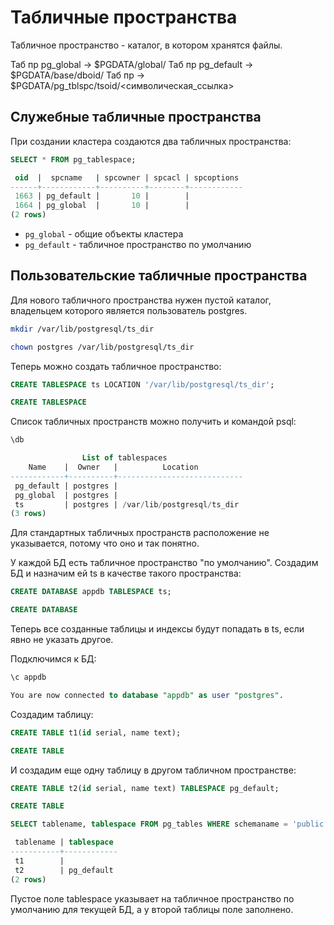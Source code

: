 # Табличные пространства

Табличное пространство - каталог, в котором хранятся файлы.

Таб пр pg_global -> $PGDATA/global/
Таб пр pg_default -> $PGDATA/base/dboid/
Таб пр -> $PGDATA/pg_tblspc/tsoid/<символическая_ссылка>


## Служебные табличные пространства

При создании кластера создаются два табличных пространства:

```sql
SELECT * FROM pg_tablespace;

 oid  |  spcname   | spcowner | spcacl | spcoptions 
------+------------+----------+--------+------------
 1663 | pg_default |       10 |        |
 1664 | pg_global  |       10 |        |
(2 rows)
```

- `pg_global` - общие объекты кластера
- `pg_default` - табличное пространство по умолчанию


## Пользовательские табличные пространства

Для нового табличного пространства нужен пустой каталог, владельцем которого является пользователь postgres.

```bash
mkdir /var/lib/postgresql/ts_dir
```

```bash
chown postgres /var/lib/postgresql/ts_dir
```

Теперь можно создать табличное пространство:

```sql
CREATE TABLESPACE ts LOCATION '/var/lib/postgresql/ts_dir';

CREATE TABLESPACE
```

Список табличных пространств можно получить и командой psql:

```sql
\db

                List of tablespaces
    Name    |  Owner   |          Location
------------+----------+----------------------------
 pg_default | postgres |
 pg_global  | postgres |
 ts         | postgres | /var/lib/postgresql/ts_dir
(3 rows)
```

Для стандартных табличных пространств расположение не указывается, потому что оно и так понятно.


У каждой БД есть табличное пространство "по умолчанию".
Создадим БД и назначим ей ts в качестве такого пространства:
```sql
CREATE DATABASE appdb TABLESPACE ts;

CREATE DATABASE
```

Теперь все созданные таблицы и индексы будут попадать в ts, если явно не указать другое.

Подключимся к БД:
```sql
\c appdb

You are now connected to database "appdb" as user "postgres".
```

Создадим таблицу:
```sql
CREATE TABLE t1(id serial, name text);

CREATE TABLE
```

И создадим еще одну таблицу в другом табличном пространстве:
```sql
CREATE TABLE t2(id serial, name text) TABLESPACE pg_default;

CREATE TABLE
```

```sql
SELECT tablename, tablespace FROM pg_tables WHERE schemaname = 'public';

 tablename | tablespace 
-----------+------------
 t1        |
 t2        | pg_default
(2 rows)
```

Пустое поле tablespace указывает на табличное пространство по умолчанию для текущей БД, а у второй таблицы поле заполнено.

